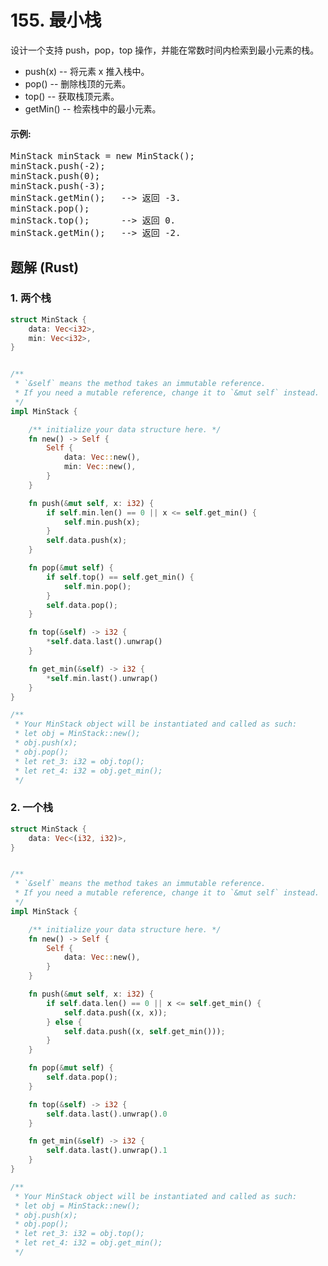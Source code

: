 # 155. 最小栈
设计一个支持 push，pop，top 操作，并能在常数时间内检索到最小元素的栈。
* push(x) -- 将元素 x 推入栈中。
* pop() -- 删除栈顶的元素。
* top() -- 获取栈顶元素。
* getMin() -- 检索栈中的最小元素。

#### 示例:
<pre>
MinStack minStack = new MinStack();
minStack.push(-2);
minStack.push(0);
minStack.push(-3);
minStack.getMin();   --> 返回 -3.
minStack.pop();
minStack.top();      --> 返回 0.
minStack.getMin();   --> 返回 -2.
</pre>

## 题解 (Rust)

### 1. 两个栈
```Rust
struct MinStack {
    data: Vec<i32>,
    min: Vec<i32>,
}


/**
 * `&self` means the method takes an immutable reference.
 * If you need a mutable reference, change it to `&mut self` instead.
 */
impl MinStack {

    /** initialize your data structure here. */
    fn new() -> Self {
        Self {
            data: Vec::new(),
            min: Vec::new(),
        }
    }

    fn push(&mut self, x: i32) {
        if self.min.len() == 0 || x <= self.get_min() {
            self.min.push(x);
        }
        self.data.push(x);
    }

    fn pop(&mut self) {
        if self.top() == self.get_min() {
            self.min.pop();
        }
        self.data.pop();
    }

    fn top(&self) -> i32 {
        *self.data.last().unwrap()
    }

    fn get_min(&self) -> i32 {
        *self.min.last().unwrap()
    }
}

/**
 * Your MinStack object will be instantiated and called as such:
 * let obj = MinStack::new();
 * obj.push(x);
 * obj.pop();
 * let ret_3: i32 = obj.top();
 * let ret_4: i32 = obj.get_min();
 */
```

### 2. 一个栈
```Rust
struct MinStack {
    data: Vec<(i32, i32)>,
}


/**
 * `&self` means the method takes an immutable reference.
 * If you need a mutable reference, change it to `&mut self` instead.
 */
impl MinStack {

    /** initialize your data structure here. */
    fn new() -> Self {
        Self {
            data: Vec::new(),
        }
    }

    fn push(&mut self, x: i32) {
        if self.data.len() == 0 || x <= self.get_min() {
            self.data.push((x, x));
        } else {
            self.data.push((x, self.get_min()));
        }
    }

    fn pop(&mut self) {
        self.data.pop();
    }

    fn top(&self) -> i32 {
        self.data.last().unwrap().0
    }

    fn get_min(&self) -> i32 {
        self.data.last().unwrap().1
    }
}

/**
 * Your MinStack object will be instantiated and called as such:
 * let obj = MinStack::new();
 * obj.push(x);
 * obj.pop();
 * let ret_3: i32 = obj.top();
 * let ret_4: i32 = obj.get_min();
 */
```
